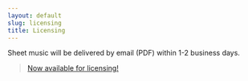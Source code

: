```yaml
---
layout: default
slug: licensing
title: Licensing
---
```


Sheet music will be delivered by email (PDF) within 1-2 business days.


<blockquote class="callout callout--music">
    <p class="callout__content"><a href="/licensing" class="callout__link">Now available for licensing!</a></p>
</blockquote>
